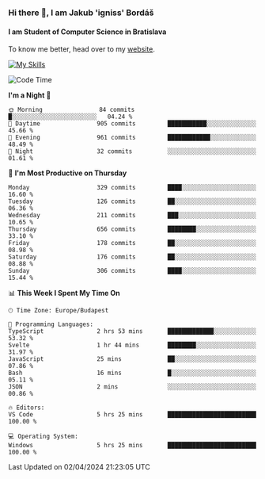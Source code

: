 ### Hi there 👋, I am Jakub 'igniss' Bordáš

#### I am Student of Computer Science in Bratislava
To know me better, head over to my [website](https://bordas.sk).

[![My Skills](https://skillicons.dev/icons?i=js,html,css,figma,svelte,java,kotlin,python,postgresql,typescript,nest,nodejs)](https://bordas.sk)


<!--START_SECTION:waka-->
![Code Time](http://img.shields.io/badge/Code%20Time-1%2C452%20hrs%2029%20mins-blue)

**I'm a Night 🦉** 

```text
🌞 Morning                84 commits          █░░░░░░░░░░░░░░░░░░░░░░░░   04.24 % 
🌆 Daytime                905 commits         ███████████░░░░░░░░░░░░░░   45.66 % 
🌃 Evening                961 commits         ████████████░░░░░░░░░░░░░   48.49 % 
🌙 Night                  32 commits          ░░░░░░░░░░░░░░░░░░░░░░░░░   01.61 % 
```
📅 **I'm Most Productive on Thursday** 

```text
Monday                   329 commits         ████░░░░░░░░░░░░░░░░░░░░░   16.60 % 
Tuesday                  126 commits         ██░░░░░░░░░░░░░░░░░░░░░░░   06.36 % 
Wednesday                211 commits         ███░░░░░░░░░░░░░░░░░░░░░░   10.65 % 
Thursday                 656 commits         ████████░░░░░░░░░░░░░░░░░   33.10 % 
Friday                   178 commits         ██░░░░░░░░░░░░░░░░░░░░░░░   08.98 % 
Saturday                 176 commits         ██░░░░░░░░░░░░░░░░░░░░░░░   08.88 % 
Sunday                   306 commits         ████░░░░░░░░░░░░░░░░░░░░░   15.44 % 
```


📊 **This Week I Spent My Time On** 

```text
🕑︎ Time Zone: Europe/Budapest

💬 Programming Languages: 
TypeScript               2 hrs 53 mins       █████████████░░░░░░░░░░░░   53.32 % 
Svelte                   1 hr 44 mins        ████████░░░░░░░░░░░░░░░░░   31.97 % 
JavaScript               25 mins             ██░░░░░░░░░░░░░░░░░░░░░░░   07.86 % 
Bash                     16 mins             █░░░░░░░░░░░░░░░░░░░░░░░░   05.11 % 
JSON                     2 mins              ░░░░░░░░░░░░░░░░░░░░░░░░░   00.86 % 

🔥 Editors: 
VS Code                  5 hrs 25 mins       █████████████████████████   100.00 % 

💻 Operating System: 
Windows                  5 hrs 25 mins       █████████████████████████   100.00 % 
```


 Last Updated on 02/04/2024 21:23:05 UTC
<!--END_SECTION:waka-->
